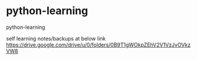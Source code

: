 # python-learning
python-learning

self learning notes/backups at below link
https://drive.google.com/drive/u/0/folders/0B9T1gWOkpZEhV2V1VzJvOVkzVW8
